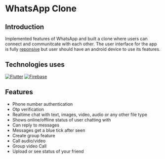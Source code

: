 
# WhatsApp Clone

## Introduction

Implemented features of WhatsApp and built a clone where users can connect and communitcate with each other. The user interface for the app is fully [reponsive](https://whatsapp-ui-pu76.vercel.app/#/) but user should have an android device to use its features.
## Technologies uses

[![Flutter](https://www.vectorlogo.zone/logos/flutterio/flutterio-icon.svg)](https://flutter.dev) [![Firebase](https://www.vectorlogo.zone/logos/firebase/firebase-icon.svg)](https://firebase.google.com/)
## Features

- Phone number authentication
- Otp verification
- Realtime chat with text, images, video, audio or any other file type
- Shows online/offline status of user chatting with
- Can reply to messages
- Messages get a blue tick after seen
- Create group feature
- Call audio/video
- Group video Call
- Upload or see status of your friend
